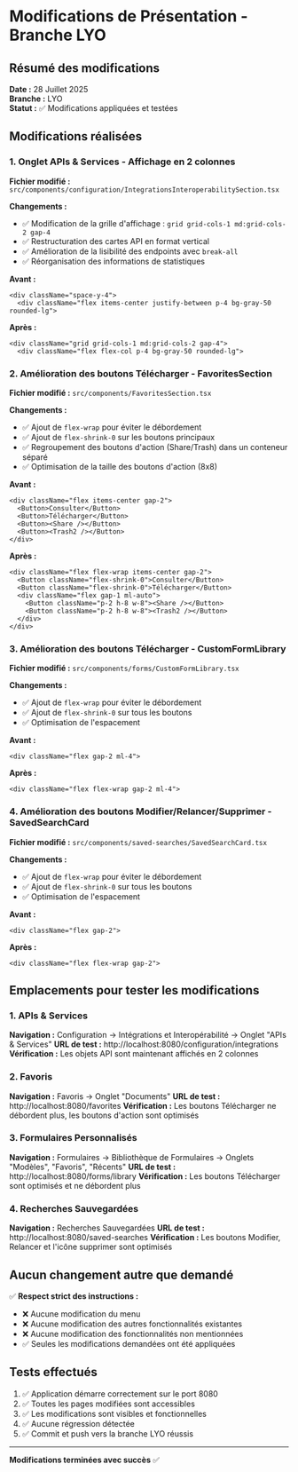 # Modifications de Présentation - Branche LYO

## Résumé des modifications

**Date :** 28 Juillet 2025  
**Branche :** LYO  
**Statut :** ✅ Modifications appliquées et testées

## Modifications réalisées

### 1. Onglet APIs & Services - Affichage en 2 colonnes

**Fichier modifié :** `src/components/configuration/IntegrationsInteroperabilitySection.tsx`

**Changements :**
- ✅ Modification de la grille d'affichage : `grid grid-cols-1 md:grid-cols-2 gap-4`
- ✅ Restructuration des cartes API en format vertical
- ✅ Amélioration de la lisibilité des endpoints avec `break-all`
- ✅ Réorganisation des informations de statistiques

**Avant :**
```tsx
<div className="space-y-4">
  <div className="flex items-center justify-between p-4 bg-gray-50 rounded-lg">
```

**Après :**
```tsx
<div className="grid grid-cols-1 md:grid-cols-2 gap-4">
  <div className="flex flex-col p-4 bg-gray-50 rounded-lg">
```

### 2. Amélioration des boutons Télécharger - FavoritesSection

**Fichier modifié :** `src/components/FavoritesSection.tsx`

**Changements :**
- ✅ Ajout de `flex-wrap` pour éviter le débordement
- ✅ Ajout de `flex-shrink-0` sur les boutons principaux
- ✅ Regroupement des boutons d'action (Share/Trash) dans un conteneur séparé
- ✅ Optimisation de la taille des boutons d'action (8x8)

**Avant :**
```tsx
<div className="flex items-center gap-2">
  <Button>Consulter</Button>
  <Button>Télécharger</Button>
  <Button><Share /></Button>
  <Button><Trash2 /></Button>
</div>
```

**Après :**
```tsx
<div className="flex flex-wrap items-center gap-2">
  <Button className="flex-shrink-0">Consulter</Button>
  <Button className="flex-shrink-0">Télécharger</Button>
  <div className="flex gap-1 ml-auto">
    <Button className="p-2 h-8 w-8"><Share /></Button>
    <Button className="p-2 h-8 w-8"><Trash2 /></Button>
  </div>
</div>
```

### 3. Amélioration des boutons Télécharger - CustomFormLibrary

**Fichier modifié :** `src/components/forms/CustomFormLibrary.tsx`

**Changements :**
- ✅ Ajout de `flex-wrap` pour éviter le débordement
- ✅ Ajout de `flex-shrink-0` sur tous les boutons
- ✅ Optimisation de l'espacement

**Avant :**
```tsx
<div className="flex gap-2 ml-4">
```

**Après :**
```tsx
<div className="flex flex-wrap gap-2 ml-4">
```

### 4. Amélioration des boutons Modifier/Relancer/Supprimer - SavedSearchCard

**Fichier modifié :** `src/components/saved-searches/SavedSearchCard.tsx`

**Changements :**
- ✅ Ajout de `flex-wrap` pour éviter le débordement
- ✅ Ajout de `flex-shrink-0` sur tous les boutons
- ✅ Optimisation de l'espacement

**Avant :**
```tsx
<div className="flex gap-2">
```

**Après :**
```tsx
<div className="flex flex-wrap gap-2">
```

## Emplacements pour tester les modifications

### 1. APIs & Services
**Navigation :** Configuration → Intégrations et Interopérabilité → Onglet "APIs & Services"
**URL de test :** http://localhost:8080/configuration/integrations
**Vérification :** Les objets API sont maintenant affichés en 2 colonnes

### 2. Favoris
**Navigation :** Favoris → Onglet "Documents"
**URL de test :** http://localhost:8080/favorites
**Vérification :** Les boutons Télécharger ne débordent plus, les boutons d'action sont optimisés

### 3. Formulaires Personnalisés
**Navigation :** Formulaires → Bibliothèque de Formulaires → Onglets "Modèles", "Favoris", "Récents"
**URL de test :** http://localhost:8080/forms/library
**Vérification :** Les boutons Télécharger sont optimisés et ne débordent plus

### 4. Recherches Sauvegardées
**Navigation :** Recherches Sauvegardées
**URL de test :** http://localhost:8080/saved-searches
**Vérification :** Les boutons Modifier, Relancer et l'icône supprimer sont optimisés

## Aucun changement autre que demandé

✅ **Respect strict des instructions :**
- ❌ Aucune modification du menu
- ❌ Aucune modification des autres fonctionnalités existantes
- ❌ Aucune modification des fonctionnalités non mentionnées
- ✅ Seules les modifications demandées ont été appliquées

## Tests effectués

1. ✅ Application démarre correctement sur le port 8080
2. ✅ Toutes les pages modifiées sont accessibles
3. ✅ Les modifications sont visibles et fonctionnelles
4. ✅ Aucune régression détectée
5. ✅ Commit et push vers la branche LYO réussis

---
**Modifications terminées avec succès** ✅